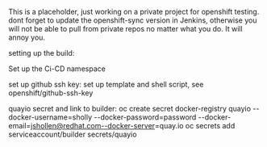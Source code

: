 This is a placeholder, just working on a private project for openshift testing.
dont forget to update the openshift-sync version in Jenkins, otherwise you will not be 
able to pull from private repos no matter what you do. 
It will annoy you. 

setting up the build: 

Set up the Ci-CD namespace

set up github ssh key:
set up template and shell script, see openshift/github-ssh-key

quayio secret and link to builder: 
oc create secret docker-registry quayio --docker-username=sholly --docker-password=password --docker-email=jshollen@redhat.com--docker-server=quay.io
oc secrets add serviceaccount/builder secrets/quayio
